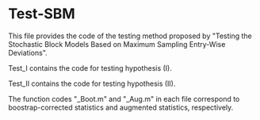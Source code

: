 # Test-SBM
This file provides the code of the testing method proposed by "Testing the Stochastic Block Models Based on Maximum Sampling Entry-Wise Deviations".

Test_I contains the code for testing hypothesis (I).

Test_II contains the code for testing hypothesis (II).

The function codes "_Boot.m" and "_Aug.m" in each file correspond to boostrap-corrected statistics and augmented statistics, respectively.
